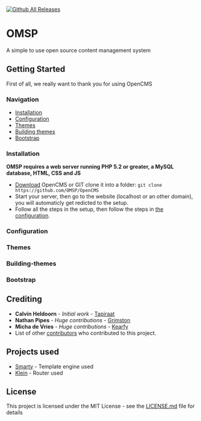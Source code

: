 [![Github All Releases](https://img.shields.io/github/downloads/tapiraat/opencms/total.svg?style=for-the-badge)](https://github.com/OMSP/OpenCMS)

# OMSP

A simple to use open source content management system

## Getting Started

First of all, we really want to thank you for using OpenCMS

### Navigation
* [Installation](#installation)
* [Configuration](#configuration)
* [Themes](#themes)
* [Building themes](#building-themes)
* [Bootstrap](#bootstrap)

### Installation

**OMSP requires a web server running PHP 5.2 or greater, a MySQL database, HTML, CSS and JS**
* [Download](https://github.com/OMSP/OpenCMS/archive/master.zip) OpenCMS or GIT clone it into a folder: ```git clone   https://github.com/OMSP/OpenCMS```
* Start your server, then go to the website (localhost or an other domain), you will automaticly get redicted to the setup.
* Follow all the steps in the setup, then follow the steps in [the configuration](#configuration).

### Configuration

### Themes

### Building-themes

### Bootstrap

## Crediting

* **Calvin Heldoorn** - *Initial work* - [Tapiraat](https://calvin.ws)
* **Nathan Pipes** - *Huge contributions* - [Grimston](https://aussiehostingservices.com)
* **Micha de Vries** - *Huge contributions* - [Kearfy](https://mystem.tk)
* List of other [contributors](https://github.com/OMSP/OpenCMS/contributors) who contributed to this project.

## Projects used

* [Smarty](http://www.dropwizard.io/1.0.2/docs/) - Template engine used
* [Klein](https://github.com/klein/klein.php) - Router used

## License

This project is licensed under the MIT License - see the [LICENSE.md](LICENSE) file for details
